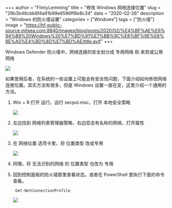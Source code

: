 +++
author = "FlintyLemming"
title = "修改 Windows 网络连接位置"
slug = "29b3b48cbb8f4a91b99e6586ff8e8c34"
date = "2020-02-26"
description = "Windows 的防火墙设置"
categories = ["Windows"]
tags = ["防火墙"]
image = "https://hf-public-source.mitsea.com:8840/images/blog/posts/2020/02/%E4%BF%AE%E6%94%B9%20Windows%20%E7%BD%91%E7%BB%9C%E8%BF%9E%E6%8E%A5%E4%BD%8D%E7%BD%AE/title.avif"
+++

Windows Defender 防火墙中，网络连接的安全划分成 专用网络 和 来宾或公用网络

![](https://hf-public-source.mitsea.com:8840/images/blog/posts/2020/02/%E4%BF%AE%E6%94%B9%20Windows%20%E7%BD%91%E7%BB%9C%E8%BF%9E%E6%8E%A5%E4%BD%8D%E7%BD%AE/1.avif)

如果使用后者，在系统的一些设置上可能会有安全性问题，下面介绍如何修改网络连接位置。其实方法有很多，但是 Windows 设置一直在变，这里介绍一个通用的方法。

1. Win + R 打开 运行。运行 secpol.msc，打开 本地安全策略

    ![](https://hf-public-source.mitsea.com:8840/images/blog/posts/2020/02/%E4%BF%AE%E6%94%B9%20Windows%20%E7%BD%91%E7%BB%9C%E8%BF%9E%E6%8E%A5%E4%BD%8D%E7%BD%AE/2.avif)

2. 左边找到 网络列表管理器策略，右边双击有名称的网络，打开属性

    ![](https://hf-public-source.mitsea.com:8840/images/blog/posts/2020/02/%E4%BF%AE%E6%94%B9%20Windows%20%E7%BD%91%E7%BB%9C%E8%BF%9E%E6%8E%A5%E4%BD%8D%E7%BD%AE/3.avif)

3. 在 网络位置 选项卡里，将 位置类型 改成专用

    ![](https://hf-public-source.mitsea.com:8840/images/blog/posts/2020/02/%E4%BF%AE%E6%94%B9%20Windows%20%E7%BD%91%E7%BB%9C%E8%BF%9E%E6%8E%A5%E4%BD%8D%E7%BD%AE/4.avif)

4. 同理，将 无法识别的网络 的 位置类型 也改为 专用
5. 回到控制面板的防火墙那里查看状态。或者在 PowerShell 里执行下面的命令查看。

        Get-NetConnectionProfile

    ![](https://hf-public-source.mitsea.com:8840/images/blog/posts/2020/02/%E4%BF%AE%E6%94%B9%20Windows%20%E7%BD%91%E7%BB%9C%E8%BF%9E%E6%8E%A5%E4%BD%8D%E7%BD%AE/5.avif)